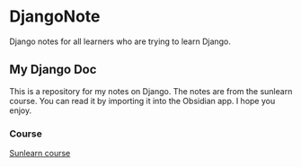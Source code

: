 # DjangoNote
Django notes for all learners who are trying to learn Django.


## My Django Doc
This is a repository for my notes on Django. The notes are from the sunlearn course.
You can read it by importing it into the Obsidian app.
I hope you enjoy.


### Course
[Sunlearn course](https://sunlearn.ir/courses/%D8%A2%D9%85%D9%88%D8%B2%D8%B4-%D8%B1%D8%A7%DB%8C%DA%AF%D8%A7%D9%86-%D9%85%D9%82%D8%AF%D9%85%D8%A7%D8%AA%DB%8C-%D9%81%D8%B1%DB%8C%D9%85%D9%88%D8%B1%DA%A9-django-%D9%BE%D8%B1%D9%88%DA%98%D9%87-%D9%85%D8%AD%D9%88%D8%B1/)
